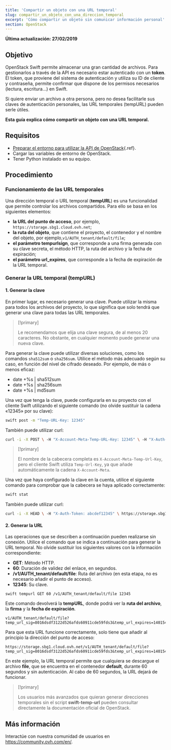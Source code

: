 ```yaml
---
title: 'Compartir un objeto con una URL temporal'
slug: compartir_un_objeto_con_una_direccion_temporal
excerpt: 'Cómo compartir un objeto sin comunicar información personal'
section: OpenStack
---
```


**Última actualización: 27/02/2019**

## Objetivo 

OpenStack Swift permite almacenar una gran cantidad de archivos. Para gestionarlos a través de la API es necesario estar autenticado con un **token**. El token, que proviene del sistema de autenticación y utiliza su ID de cliente y contraseña, permite confirmar que dispone de los permisos necesarios (lectura, escritura…) en Swift.

Si quiere enviar un archivo a otra persona, pero no desea facilitarle sus claves de autenticación personales, las URL temporales (tempURL) pueden serle útiles.

**Esta guía explica cómo compartir un objeto con una URL temporal.**

## Requisitos

- [Preparar el entorno para utilizar la API de OpenStack](https://docs.ovh.com/es/public-cloud/preparar_el_entorno_para_utilizar_la_api_de_openstack/){.ref}.
- Cargar las variables de entorno de OpenStack.
- Tener Python instalado en su equipo.

## Procedimiento

### Funcionamiento de las URL temporales

Una dirección temporal o URL temporal (**tempURL**) es una funcionalidad que permite controlar los archivos compartidos. Para ello se basa en los siguientes elementos:

- **la URL del punto de acceso**, por ejemplo, `https://storage.sbg1.cloud.ovh.net`;
- **la ruta del objeto**, que contiene el proyecto, el contenedor y el nombre del objeto, por ejemplo,`v1/AUTH_tenant/default/file`;
- **el parámetro tempurlsign**, que corresponde a una firma generada con su clave secreta, el método HTTP, la ruta del archivo y la fecha de expiración;
- **el parámetro url_expires**, que corresponde a la fecha de expiración de la URL temporal.

### Generar la URL temporal (tempURL)

#### 1. Generar la clave

En primer lugar, es necesario generar una clave. Puede utilizar la misma para todos los archivos del proyecto, lo que significa que solo tendrá que generar una clave para todas las URL temporales. 

> [!primary]
>
> Le recomendamos que elija una clave segura, de al menos 20 caracteres. No obstante, en cualquier momento puede generar una nueva clave.
> 

Para generar la clave puede utilizar diversas soluciones, como los comandos `sha512sum` o `sha256sum`. Utilice el método más adecuado según su caso, en función del nivel de cifrado deseado. Por ejemplo, de más o menos eficaz:

- date +%s | sha512sum
- date +%s | sha256sum
- date +%s | md5sum 

Una vez que tenga la clave, puede configurarla en su proyecto con el cliente Swift utilizando el siguiente comando (no olvide sustituir la cadena «12345» por su clave):

```bash
swift post -m "Temp-URL-Key: 12345"
```

También puede utilizar curl:

```bash
curl -i -X POST \ -H "X-Account-Meta-Temp-URL-Key: 12345" \ -H "X-Auth-Token: abcdef12345" \ https://storage.sbg1.cloud.ovh.net/v1/AUTH_ProjectID
```

> [!primary]
>
> El nombre de la cabecera completa es `X-Account-Meta-Temp-Url-Key`, pero el cliente Swift utiliza `Temp-Url-Key`, ya que añade automáticamente la cadena `X-Account-Meta`.
> 

Una vez que haya configurado la clave en la cuenta, utilice el siguiente comando para comprobar que la cabecera se haya aplicado correctamente:

```bash
swift stat
```

También puede utilizar curl:

```bash
curl -i -X HEAD \ -H "X-Auth-Token: abcdef12345" \ https://storage.sbg1.cloud.ovh.net/v1/AUTH_ProjectID
```

#### 2. Generar la URL

Las operaciones que se describen a continuación pueden realizarse sin conexión. Utilice el comando que se indica a continuación para generar la URL temporal. No olvide sustituir los siguientes valores con la información correspondiente:



- **GET**: Método HTTP.
- **60**: Duración de validez del enlace, en segundos.
- **/v1/AUTH_tenant/default/file**: Ruta del archivo (en esta etapa, no es necesario añadir el punto de acceso).
- **12345**: Su clave.

```
swift tempurl GET 60 /v1/AUTH_tenant/default/file 12345
```

Este comando devolverá la **tempURL**, donde podrá ver la **ruta del archivo**, la **firma** y la **fecha de expiración**.

```
v1/AUTH_tenant/default/file?temp_url_sig=8016dsdf3122d526afds60911cde59fds3&temp_url_expires=1401548543
```

Para que esta URL funcione correctamente, solo tiene que añadir al principio la dirección del punto de acceso:

```
https://storage.sbg1.cloud.ovh.net/v1/AUTH_tenant/default/file?temp_url_sig=8016dsdf3122d526afds60911cde59fds3&temp_url_expires=1401548543
```

En este ejemplo, la URL temporal permite que cualquiera se descargue el archivo **file**, que se encuentra en el contenedor **default**, durante 60 segundos y sin autenticación. Al cabo de 60 segundos, la URL dejará de funcionar.

> [!primary]
>
> Los usuarios más avanzados que quieran generar direcciones temporales sin el script **swift-temp-url** pueden consultar directamente la documentación oficial de OpenStack.

## Más información

Interactúe con nuestra comunidad de usuarios en <https://community.ovh.com/en/>.